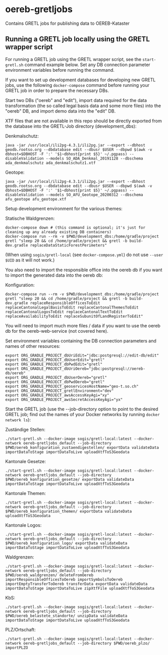 # oereb-gretljobs

Contains GRETL jobs for publishing data to OEREB-Kataster

## Running a GRETL job locally using the GRETL wrapper script

For running a GRETL job using the GRETL wrapper script, see the `start-gretl.sh` command example below. Set any DB connection parameter environment variables before running the command.

If you want to set up development databases for developing new GRETL jobs, use the following `docker-compose` command before running your GRETL job in order to prepare the necessary DBs.

Start two DBs ("oereb" and "edit"), import data required for the data transformation (the so called legal basis data and some more files) into the "oereb" DB, and import demo data into the "edit" DB.

XTF files that are not available in this repo should be directly exported from the database into the GRETL-Job directory (development_dbs):

Denkmalschutz:
```
java -jar /usr/local/ili2pg-4.3.1/ili2pg.jar --export --dbhost geodb.rootso.org --dbdatabase edit --dbusr $USER --dbpwd $(awk -v dbhost=$DBHOST -F ':' '$1~dbhost{print $5}' ~/.pgpass) --disableValidation --models SO_ADA_Denkmal_20191128 --dbschema ada_denkmalschutz ada_denkmalschutz1.xtf
```

Geotope:
```
java -jar /usr/local/ili2pg-4.3.1/ili2pg.jar --export --dbhost geodb.rootso.org --dbdatabase edit --dbusr $USER --dbpwd $(awk -v dbhost=$DBHOST -F ':' '$1~dbhost{print $5}' ~/.pgpass) --disableValidation --models SO_AFU_Geotope_20200312 --dbschema afu_geotope afu_geotope.xtf
```

Setup development environment for the various themes:

Statische Waldgrenzen:
``` 
docker-compose down # (this command is optional; it's just for cleaning up any already existing DB containers)
docker-compose run --rm -v $PWD/development_dbs:/home/gradle/project gretl "sleep 20 && cd /home/gradle/project && gretl -b build-dev.gradle replaceDataStaticForestPerimeters"
```

(When using `sogis/gretl-local` (see `docker-compose.yml`) do not use `--user $UID` as it will not work.)

You also need to import the responsible office into the oereb db if you want to import the generated data into the oereb db:

Konfiguration:
```
docker-compose run --rm -v $PWD/development_dbs:/home/gradle/project gretl "sleep 20 && cd /home/gradle/project && gretl -b build-dev.gradle replaceResponsibleOfficesToEdit replaceCantonalLegalBasisToEdit replaceCantonalThemesToEdit replaceCantonalLogosToEdit replaceCantonalTextToEdit replaceAvailabilityToEdit replaceSubunitOfLandRegisterToEdit"
```

You will need to import much more files / data if you want to use the oereb db for the oereb-web-service (not covered here).

Set environment variables containing the DB connection parameters and names of other resources:
```
export ORG_GRADLE_PROJECT_dbUriEdit="jdbc:postgresql://edit-db/edit"
export ORG_GRADLE_PROJECT_dbUserEdit="gretl"
export ORG_GRADLE_PROJECT_dbPwdEdit="gretl"
export ORG_GRADLE_PROJECT_dbUriOereb="jdbc:postgresql://oereb-db/oereb"
export ORG_GRADLE_PROJECT_dbUserOereb="gretl"
export ORG_GRADLE_PROJECT_dbPwdOereb="gretl"
export ORG_GRADLE_PROJECT_geoservicesHostName="geo-t.so.ch"
export ORG_GRADLE_PROJECT_gretlEnvironment="dev"
export ORG_GRADLE_PROJECT_awsAccessKeyAgi="xy"
export ORG_GRADLE_PROJECT_awsSecretAccessKeyAgi="yx"
```

Start the GRETL job (use the --job-directory option to point to the desired GRETL job; find out the names of your Docker networks by running `docker network ls`):

Zuständige Stellen:
```
./start-gretl.sh --docker-image sogis/gretl-local:latest --docker-network oereb-gretljobs_default --job-directory $PWD/oereb_konfiguration_zustaendigestellen/ exportData validateData importDataToStage importDataToLive uploadXtfToS3Geodata
```

Kantonale Gesetze:
```
./start-gretl.sh --docker-image sogis/gretl-local:latest --docker-network oereb-gretljobs_default --job-directory $PWD/oereb_konfiguration_gesetze/ exportData validateData importDataToStage importDataToLive uploadXtfToS3Geodata
```

Kantonale Themen:
```
./start-gretl.sh --docker-image sogis/gretl-local:latest --docker-network oereb-gretljobs_default --job-directory $PWD/oereb_konfiguration_themen/ exportData validateData uploadXtfToS3Geodata
```

Kantonale Logos:
```
./start-gretl.sh --docker-image sogis/gretl-local:latest --docker-network oereb-gretljobs_default --job-directory $PWD/oereb_konfiguration_logo/ exportData validateData importDataToStage importDataToLive uploadXtfToS3Geodata
```


Waldgrenzen:
```
./start-gretl.sh --docker-image sogis/gretl-local:latest --docker-network oereb-gretljobs_default --job-directory $PWD/oereb_waldgrenzen/ deleteFromOereb importResponsibleOfficesToOereb importSymbolsToOereb importEmptyTransferToOereb transferData exportData validateData importDataToStage importDataToLive zipXtfFile uploadXtfToS3Geodata
```

KbS:
```
./start-gretl.sh --docker-image sogis/gretl-local:latest --docker-network oereb-gretljobs_default --job-directory $PWD/oereb_belastete_standorte/ unzipData validateData importDataToStage importDataToLive uploadXtfToS3Geodata
```

PLZ/Ortschaft:
```
./start-gretl.sh --docker-image sogis/gretl-local:latest --docker-network oereb-gretljobs_default --job-directory $PWD/oereb_plzo/ importPLZO
```